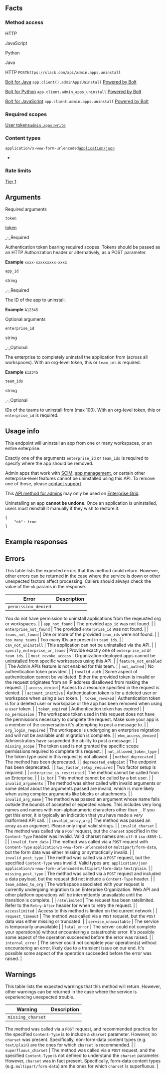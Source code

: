 ## Facts

### Method access

HTTP

JavaScript

Python

Java

HTTP
`POSThttps://slack.com/api/admin.apps.uninstall`

[Bolt for Java](/tools/bolt)
`app.client().adminAppsUninstall`
[Powered by Bolt](/tools/bolt)

[Bolt for Python](/tools/bolt)
`app.client.admin_apps_uninstall`
[Powered by Bolt](/tools/bolt)

[Bolt for JavaScript](/tools/bolt)
`app.client.admin.apps.uninstall`
[Powered by Bolt](/tools/bolt)

### Required scopes

[User tokens](/docs/token-types#user)[`admin.apps:write`](/scopes/admin.apps:write)

### Content types

`application/x-www-form-urlencoded`[`application/json`](/web#posting_json "Learn more about sending HTTP POST with JSON")

- 
### Rate limits
[Tier 1](/docs/rate-limits#tier_t1)

## Arguments

Required arguments

`token`

[token](/authentication/token-types)

_·_Required

Authentication token bearing required scopes. Tokens should be passed as an HTTP Authorization header or alternatively, as a POST parameter.

**Example**
`xxxx-xxxxxxxxx-xxxx`

`app_id`

string

_·_Required

The ID of the app to uninstall.

**Example**
`A12345`

Optional arguments

`enterprise_id`

string

_·_Optional

The enterprise to completely uninstall the application from (across all workspaces). With an org-level token, this or `team_ids` is required.

**Example**
`E12345`

`team_ids`

string

_·_Optional

IDs of the teams to uninstall from (max 100). With an org-level token, this or `enterprise_id` is required.

## Usage info

This endpoint will uninstall an app from one or many workspaces, or an entire enterprise.

Exactly one of the arguments `enterprise_id` or `team_ids` is required to specify where the app should be removed.

Admin apps that work with [SCIM](/admins/scim), [app management](/admins/approvals), or certain other enterprise-level features cannot be uninstalled using this API. To remove one of those, please [contact support](mailto:devsupport@slack.com).

This [API method for admins](/enterprise/managing) may only be used on [Enterprise Grid](/enterprise).

Uninstalling an app **cannot be undone**. Once an application is uninstalled, users must reinstall it manually if they wish to restore it.

```
{
	"ok": true
}
```

## Example responses

## Errors

This table lists the expected errors that this method could return. However, other errors can be returned in the case where the service is down or other unexpected factors affect processing. Callers should always check the value of the `ok` params in the response.

| Error | Description |
| --- | --- |
| `permission_denied` | 
You do not have permission to uninstall applications from the reqeusted org or workspaces.
 |
| `app_not_found` | 
The provided `app_id` was not found.
 |
| `enterprise_not_found` | 
The provided `enterprise_id` was not found.
 |
| `teams_not_found` | 
One or more of the provided `team_ids` were not found.
 |
| `too_many_teams` | 
Too many IDs are present in `team_ids`.
 |
| `can_not_uninstall` | 
This application can not be uninstalled via the API.
 |
| `specify_enterprise_or_teams` | 
Provide exactly one of `enterprise_id` or `team_ids`.
 |
| `must_revoke_access` | 
Organization-deployed apps cannot be uninstalled from specific workspaces using this API.
 |
| `feature_not_enabled` | 
The Admin APIs feature is not enabled for this team.
 |
| `not_authed` | 
No authentication token provided.
 |
| `invalid_auth` | 
Some aspect of authentication cannot be validated. Either the provided token is invalid or the request originates from an IP address disallowed from making the request.
 |
| `access_denied` | 
Access to a resource specified in the request is denied.
 |
| `account_inactive` | 
Authentication token is for a deleted user or workspace when using a `bot` token.
 |
| `token_revoked` | 
Authentication token is for a deleted user or workspace or the app has been removed when using a `user` token.
 |
| `token_expired` | 
Authentication token has expired
 |
| `no_permission` | 
The workspace token used in this request does not have the permissions necessary to complete the request. Make sure your app is a member of the conversation it's attempting to post a message to.
 |
| `org_login_required` | 
The workspace is undergoing an enterprise migration and will not be available until migration is complete.
 |
| `ekm_access_denied` | 
Administrators have suspended the ability to post a message.
 |
| `missing_scope` | 
The token used is not granted the specific scope permissions required to complete this request.
 |
| `not_allowed_token_type` | 
The token type used in this request is not allowed.
 |
| `method_deprecated` | 
The method has been deprecated.
 |
| `deprecated_endpoint` | 
The endpoint has been deprecated.
 |
| `two_factor_setup_required` | 
Two factor setup is required.
 |
| `enterprise_is_restricted` | 
The method cannot be called from an Enterprise.
 |
| `is_bot` | 
This method cannot be called by a bot user.
 |
| `invalid_arguments` | 
The method was either called with invalid arguments or some detail about the arguments passed are invalid, which is more likely when using complex arguments like blocks or attachments.
 |
| `invalid_arg_name` | 
The method was passed an argument whose name falls outside the bounds of accepted or expected values. This includes very long names and names with non-alphanumeric characters other than `_`. If you get this error, it is typically an indication that you have made a _very_ malformed API call.
 |
| `invalid_array_arg` | 
The method was passed an array as an argument. Please only input valid strings.
 |
| `invalid_charset` | 
The method was called via a `POST` request, but the `charset` specified in the `Content-Type` header was invalid. Valid charset names are: `utf-8` `iso-8859-1`.
 |
| `invalid_form_data` | 
The method was called via a `POST` request with `Content-Type` `application/x-www-form-urlencoded` or `multipart/form-data`, but the form data was either missing or syntactically invalid.
 |
| `invalid_post_type` | 
The method was called via a `POST` request, but the specified `Content-Type` was invalid. Valid types are: `application/json` `application/x-www-form-urlencoded` `multipart/form-data` `text/plain`.
 |
| `missing_post_type` | 
The method was called via a `POST` request and included a data payload, but the request did not include a `Content-Type` header.
 |
| `team_added_to_org` | 
The workspace associated with your request is currently undergoing migration to an Enterprise Organization. Web API and other platform operations will be intermittently unavailable until the transition is complete.
 |
| `ratelimited` | 
The request has been ratelimited. Refer to the `Retry-After` header for when to retry the request.
 |
| `accesslimited` | 
Access to this method is limited on the current network
 |
| `request_timeout` | 
The method was called via a `POST` request, but the `POST` data was either missing or truncated.
 |
| `service_unavailable` | 
The service is temporarily unavailable
 |
| `fatal_error` | 
The server could not complete your operation(s) without encountering a catastrophic error. It's possible some aspect of the operation succeeded before the error was raised.
 |
| `internal_error` | 
The server could not complete your operation(s) without encountering an error, likely due to a transient issue on our end. It's possible some aspect of the operation succeeded before the error was raised.
 |

## Warnings

This table lists the expected warnings that this method will return. However, other warnings can be returned in the case where the service is experiencing unexpected trouble.

| Warning | Description |
| --- | --- |
| `missing_charset` | 
The method was called via a `POST` request, and recommended practice for the specified `Content-Type` is to include a `charset` parameter. However, no `charset` was present. Specifically, non-form-data content types (e.g. `text/plain`) are the ones for which `charset` is recommended.
 |
| `superfluous_charset` | 
The method was called via a `POST` request, and the specified `Content-Type` is not defined to understand the `charset` parameter. However, `charset` was in fact present. Specifically, form-data content types (e.g. `multipart/form-data`) are the ones for which `charset` is superfluous.
 |

